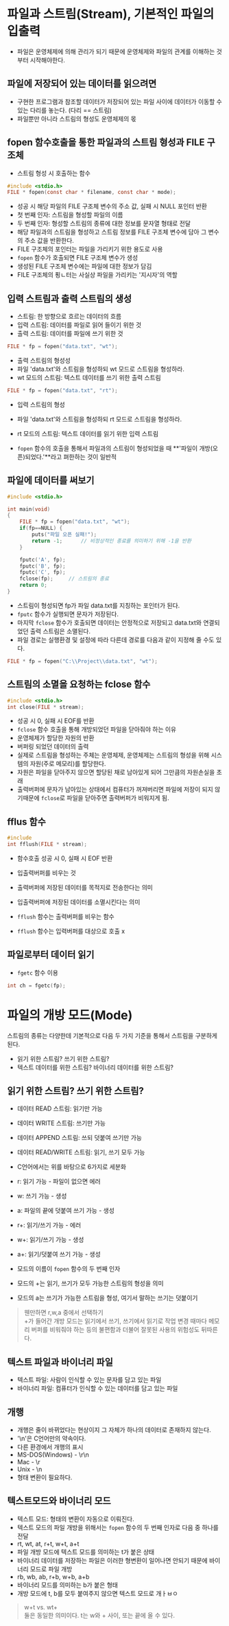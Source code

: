 # 파일과 스트림(Stream), 기본적인 파일의 입출력  

- 파일은 운영체제에 의해 관리가 되기 때문에 운영체제와 파일의 관계를 이해하는 것부터 시작해야한다.  

## 파일에 저장되어 있는 데이터를 읽으려면  

- 구현한 프로그램과 참조할 데이터가 저장되어 있는 파일 사이에 데이터가 이동할 수 있는 다리를 놓는다. (다리 == 스트림)  
- 파일뿐만 아니라 스트림의 형성도 운영체제의 몫  

## fopen 함수호출을 통한 파일과의 스트림 형성과 FILE 구조체  

- 스트림 형성 시 호출하는 함수  
```c
#include <stdio.h>
FILE * fopen(const char * filename, const char * mode);
```
- 성공 시 해당 파일의 FILE 구조체 변수의 주소 값, 실패 시 NULL 포인터 반환  
- 첫 번째 인자: 스트림을 형성할 파일의 이름  
- 두 번째 인자: 형성할 스트림의 종류에 대한 정보를 문자열 형태로 전달  
- 해당 파일과의 스트림을 형성하고 스트림 정보를 FILE 구조체 변수에 담아 그 변수의 주소 값을 반환한다.    
- FILE 구조체의 포인터는 파일을 가리키기 위한 용도로 사용  
 - `fopen` 함수가 호출되면 FILE 구조체 변수가 생성  
 - 생성된 FILE 구조체 변수에는 파일에 대한 정보가 담김  
 - FILE 구조체의 푕ㄴ터는 사실상 파일을 가리키는 '지시자'의 역할  

## 입력 스트림과 출력 스트림의 생성  
- 스트림: 한 방향으로 흐르는 데이터의 흐름  
- 입력 스트림: 데이터를 파일로 읽어 들이기 위한 것  
- 출력 스트림: 데이터를 파일에 쓰기 위한 것  
```c
FILE * fp = fopen("data.txt", "wt");
```
- 출력 스트림의 형성성  
- 파일 'data.txt'와 스트림을 형성하되 wt 모드로 스트림을 형성하라.  
- wt 모드의 스트림: 텍스트 데이터를 쓰기 위한 출력 스트림  

```c
FILE * fp = fopen("data.txt", "rt");
```
- 입력 스트림의 형성  
- 파일 'data.txt'와 스트림을 형성하되 rt 모드로 스트림을 형성하라.  
- rt 모드의 스트림: 텍스트 데이터를 읽기 위한 입력 스트림  

- `fopen` 함수의 호출을 통해서 파일과의 스트림이 형성되었을 때 **'파일이 개방(오픈)되었다.'**라고 펴한하는 것이 일반적   

## 파일에 데이터를 써보기   

```c
#include <stdio.h>

int main(void)
{
    FILE * fp = fopen("data.txt", "wt");
    if(fp==NULL) {
        puts("파일 오픈 실패!");
        return -1;      // 비정상적인 종료를 의미하기 위해 -1을 반환
    }

    fputc('A', fp);
    fputc('B', fp);
    fputc('C', fp);
    fclose(fp);     // 스트림의 종료
    return 0;
}
``` 
- 스트림이 형성되면 fp가 파일 data.txt를 지칭하는 포인터가 된다.  
- `fputc` 함수가 실행되면 문자가 저장된다.  
- 마지막 `fclose` 함수가 호출되면 데이터는 안정적으로 저장되고 data.txt와 연결되었던 출력 스트림은 소멸된다.  
- 파일 경로는 실행환경 및 설정에 따라 다른데 경로를 다음과 같이 지정해 줄 수도 있다.  
```c
FILE * fp = fopen("C:\\Project\\data.txt", "wt");  
```  

## 스트림의 소멸을 요청하는 fclose 함수  

```c
#include <stdio.h>
int close(FILE * stream);
```
- 성공 시 0, 실패 시 EOF를 반환  
- `fclose` 함수 호출을 통해 개방되었던 파일을 닫아줘야 하는 이유  
 - 운영체제가 할당한 자원의 반환
 - 버퍼링 되었던 데이터의 출력  
 - 실제로 스트림을 형성하는 주체는 운영체제, 운영체제는 스트림의 형성을 위해 시스템의 자원(주로 메모리)를 할당한다.  
 - 자원은 파일을 닫아주지 않으면 할당된 채로 남아있게 되어 그만큼의 자원손실을 초래  
 - 출력버퍼에 문자가 남아있는 상태에서 컴퓨터가 꺼져버리면 파일에 저장이 되지 않기때문에 `fclose`로 파일을 닫아주면 출력버퍼가 비워지게 됨.  

## fflus 함수  
```c
#include
int fflush(FILE * stream);
```
- 함수호출 성공 시 0, 실패 시 EOF 반환  

- 입출력버퍼를 비우는 것 
 - 출력버퍼에 저장된 데이터를 목적지로 전송한다는 의미  
 - 입출력버퍼에 저장된 데이터를 소멸시킨다는 의미  
 - `fflush` 함수는 출력버퍼를 비우는 함수  
 - `fflush` 함수는 입력버퍼를 대상으로 호출 x   

## 파일로부터 데이터 읽기  

- `fgetc` 함수 이용  
```c
int ch = fgetc(fp);
```

# 파일의 개방 모드(Mode)  

스트림의 종류는 다양한데 기본적으로 다음 두 가지 기준을 통해서 스트림을 구분하게 된다.  
- 읽기 위한 스트림? 쓰기 위한 스트림?  
- 텍스트 데이터를 위한 스트림? 바이너리 데이터를 위한 스트림?  

## 읽기 위한 스트림? 쓰기 위한 스트림?  
- 데이터 READ 스트림: 읽기만 가능  
- 데이터 WRITE 스트림: 쓰기만 가능  
- 데이터 APPEND 스트림: 쓰되 덧붙여 쓰기만 가능  
- 데이터 READ/WRITE 스트림: 읽기, 쓰기 모두 가능  

- C언어에서는 위를 바탕으로 6가지로 세분화  
 - r: 읽기 가능 - 파일이 없으면 에러  
 - w: 쓰기 가능 - 생성  
 - a: 파일의 끝에 덧붙여 쓰기 가능 - 생성  
 - r+: 읽기/쓰기 가능 - 에러  
 - w+: 읽기/쓰기 가능 - 생성   
 - a+: 읽기/덧붙여 쓰기 가능 - 생성  
- 모드의 이름이 `fopen` 함수의 두 번째 인자  
 - 모드의 +는 읽기, 쓰기가 모두 가능한 스트림의 형성을 의미  
 - 모드의 a는 쓰기가 가능한 스트림을 형성, 여기서 말하는 쓰기는 덧붙이기   


> 웬만하면 r,w,a 중에서 선택하기  
 +가 들어간 개방 모드는 읽기에서 쓰기, 쓰기에서 읽기로 작업 변경 때마다 메모리 버퍼를 비워줘야 하는 등의 불편함과 더불어 잘못된 사용의 위험성도 뒤따른다.  


## 텍스트 파일과 바이너리 파일  
- 텍스트 파일: 사람이 인식할 수 있는 문자를 담고 있는 파일  
- 바이너리 파일: 컴퓨터가 인식할 수 있는 데이터를 담고 있는 파일  

## 개행  
- 개행은 줄이 바뀌었다는 현상이지 그 자체가 하나의 데이터로 존재하지 않는다.  
- '\n'은 C언어만의 약속이다.  
- 다른 환경에서 개행의 표시  
 - MS-DOS(Windows) - \r\n  
 - Mac - \r  
 - Unix - \n  
- 형태 변환이 필요하다.  

## 텍스트모드와 바이너리 모드  

- 텍스트 모드: 형태의 변환이 자동으로 이뤄진다.  
- 텍스트 모드의 파일 개방을 위해서는 `fopen` 함수의 두 번째 인자로 다음 중 하나를 전달  
 - rt, wt, at, r+t, w+t, a+t  
 - 파일 개방 모드에 텍스트 모드를 의미하는 t가 붙은 상태  
- 바이너리 데이터를 저장하는 파일은 이러한 형변환이 일어나면 안되기 때문에 바이너리 모드로 파일 개방  
 - rb, wb, ab, r+b, w+b, a+b  
 - 바이너리 모드를 의미하는 b가 붙은 형태  
- 개방 모드에 t, b를 모두 붙여주지 않으면 텍스트 모드로 개ㅏㅂㅇ  

> w+t vs. wt+  
 둘은 동일한 의미이다. t는 w와 + 사이, 또는 끝에 올 수 있다.  


